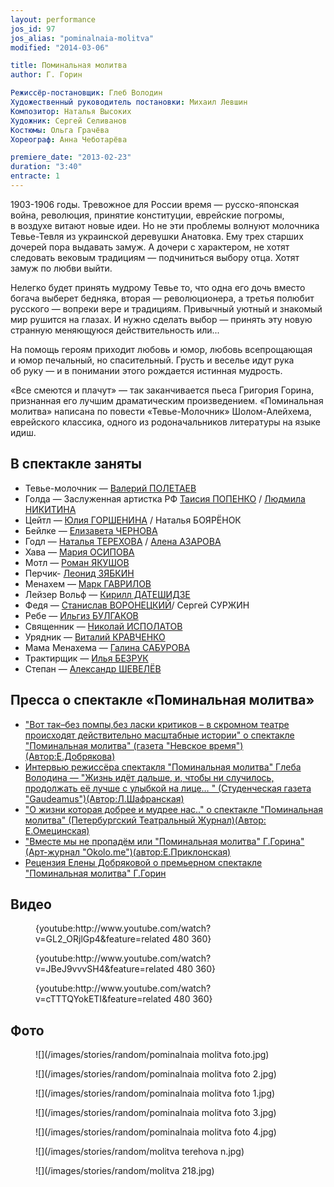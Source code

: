 ```yaml
---
layout: performance
jos_id: 97
jos_alias: "pominalnaia-molitva"
modified: "2014-03-06"

title: Поминальная молитва
author: Г. Горин

Режиссёр-постановщик: Глеб Володин
Художественный руководитель постановки: Михаил Левшин
Композитор: Наталья Высоких
Художник: Сергей Селиванов
Костюмы: Ольга Грачёва
Хореограф: Анна Чеботарёва

premiere_date: "2013-02-23"
duration: "3:40"
entracte: 1
---
```


1903-1906 годы. Тревожное для России время — русско-японская война, революция, принятие конституции, еврейские погромы, в воздухе витают новые идеи. Но не эти проблемы волнуют молочника Тевье-Тевля из украинской деревушки Анатовка. Ему трех старших дочерей пора выдавать замуж. А дочери с характером, не хотят следовать вековым традициям — подчиниться выбору отца. Хотят замуж по любви выйти.

Нелегко будет принять мудрому Тевье то, что одна его дочь вместо богача выберет бедняка, вторая — революционера, а третья полюбит русского — вопреки вере и традициям. Привычный уютный и знакомый мир рушится на глазах. И нужно сделать выбор — принять эту новую странную меняющуюся действительность или...

На помощь героям приходит любовь и юмор, любовь всепрощающая и юмор печальный, но спасительный. Грусть и веселье идут рука об руку — и в понимании этого рождается истинная мудрость.

«Все смеются и плачут» — так заканчивается пьеса Григория Горина, признанная его лучшим драматическим произведением. «Поминальная молитва» написана по повести «Тевье-Молочник» Шолом-Алейхема, еврейского классика, одного из родоначальников литературы на языке идиш.


## В спектакле заняты

- Тевье-молочник — [Валерий ПОЛЕТАЕВ](82-valerii-poletaev.html)
- Голда — Заслуженная артистка РФ [Таисия ПОПЕНКО](26-popenko-taisija.html) / [Людмила НИКИТИНА](63-lyda-nikitina.html)
- Цейтл — [Юлия ГОРШЕНИНА](49-ylia-gorshenina.html) / Наталья БОЯРЁНОК
- Бейлке — [Елизавета ЧЕРНОВА](48-chernovaelizaveta.html)
- Годл — [Наталья ТЕРЕХОВА](56-natasha-terehova.html) / [Алена АЗАРОВА](86-alena-azarova.html)
- Хава — [Мария ОСИПОВА](301-mariaosipova.html)
- Мотл — [Роман ЯКУШОВ](88-roman-yakushov.html)
- Перчик- [Леонид ЗЯБКИН](67-leonid-zabkin.html)
- Менахем — [Марк ГАВРИЛОВ](112-mark-gavrilov.html)
- Лейзер Вольф — [Кирилл ДАТЕШИДЗЕ](281-kirilldateshidze.html)
- Федя — [Станислав ВОРОНЕЦКИЙ](51-stas-voronetski.html)/ Сергей СУРЖИН
- Ребе — [Ильгиз БУЛГАКОВ](77-ilgiz-bulgakov.html)
- Священник — [Николай ИСПОЛАТОВ](54-nikolai-ispolatov.html)
- Урядник — [Виталий КРАВЧЕНКО](66-vitalii-kravchenko.html)
- Мама Менахема — [Галина САБУРОВА](61-galina-saburova.html)
- Трактирщик — [Илья БЕЗРУК](83-bezryk-ilya.html)
- Степан — [Александр ШЕВЕЛЁВ](87-aleksandr-shevelov.html)


## Пресса о спектакле «Поминальная молитва»

- ["Вот так–без помпы,без ласки критиков – в скромном театре происходят действительно масштабные истории" о спектакле "Поминальная молитва" (газета "Невское время")(Автор:Е.Добрякова)](265-pressa-premera-pomanalnaya-555.html)
- [Интервью режиссёра спектакля "Поминальная молитва" Глеба Володина — "Жизнь идёт дальше, и, чтобы ни случилось, продолжать её лучше с улыбкой на лице… " (Студенческая газета "Gaudeamus")(Автор:Л.Шафранская)](263------q-q.html)
- ["О жизни которая добрее и мудрее нас.." о спектакле "Поминальная молитва" (Петербургский Театральный Журнал)(Автор: Е.Омецинская)](262-pressa-ptj-pomanalnaya-molitva.html)
- ["Вместе мы не пропадём или "Поминальная молитва" Г.Горина" (Арт-журнал "Okolo.me")(автор:Е.Приклонская)](258-pressa-premera-pomanalnaya-molitva.html)
- [ Рецензия Елены Добряковой о премьерном спектакле "Поминальная молитва" Г.Горин](257-recenzia-na-pominalnaya-molitva.html)

## Видео

<figure>{youtube:http://www.youtube.com/watch?v=GL2_ORjlGp4&feature=related 480 360}</figure>
<figure>{youtube:http://www.youtube.com/watch?v=JBeJ9vvvSH4&feature=related 480 360}</figure>
<figure>{youtube:http://www.youtube.com/watch?v=cTTTQYokETI&feature=related 480 360}</figure>


## Фото

<figure>
![](/images/stories/random/pominalnaia molitva foto.jpg)
</figure>

<figure>
![](/images/stories/random/pominalnaia molitva foto 2.jpg)
</figure>

<figure>
![](/images/stories/random/pominalnaia molitva foto 1.jpg)
</figure>

<figure>
![](/images/stories/random/pominalnaia molitva foto 3.jpg)
</figure>

<figure>
![](/images/stories/random/pominalnaia molitva foto 4.jpg)
</figure>

<figure>
![](/images/stories/random/molitva terehova n.jpg)
</figure>

<figure>
![](/images/stories/random/molitva 218.jpg)
</figure>


